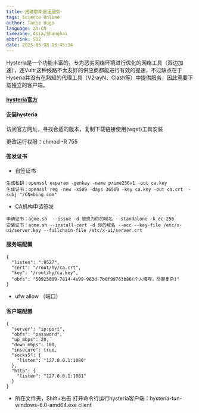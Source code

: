```yaml
---
title: 搭建歇斯底里服务
tags: Science Online
author: Taniz Hugo
language: zh-CN
timezone: Asia/Shanghai
abbrlink: SO2
date: 2023-05-08 13:45:34
---
```

Hysteria是一个功能丰富的，专为恶劣网络环境进行优化的网络工具（双边加速），连Vultr这种线路不太友好的供应商都能进行有效的提速，不过缺点在于Hyseria并没有在熟知的代理工具（V2rayN、Clash等）中提供服务，因此需要下载独立的客户端。

#### [hysteria官方](https://github.com/apernet/hysteria)

#### 安装hysteria

访问官方网址，寻找合适的版本，复制下载链接使用(wget)工具安装

更改运行权限：chmod -R 755 

#### 签发证书

* 自签证书

```shell
生成私钥：openssl ecparam -genkey -name prime256v1 -out ca.key
生成证书：openssl req -new -x509 -days 36500 -key ca.key -out ca.crt  -subj "/CN=bing.com"
```

* CA机构申请签发

```shell
申请证书：acme.sh  --issue -d 替换为你的域名 --standalone -k ec-256
安装证书：acme.sh --install-cert -d 你的域名 --ecc --key-file /etc/x-ui/server.key --fullchain-file /etc/x-ui/server.crt
```

#### 服务端配置

```shell
{
  "listen": ":9527",
  "cert": "/root/hy/ca.crt",
  "key": "/root/hy/ca.key",
  "obfs": "50925009-7814-4e99-963d-7b0f99763b86(个人填写，尽量复杂)"
}
```

* ufw allow （端口）

#### 客户端配置

```shell
{
  "server": "ip:port",
  "obfs": "password",
  "up_mbps": 20,
  "down_mbps": 100,
  "insecure": true,
  "socks5": {
    "listen": "127.0.0.1:1080"
  },
  "http": {
    "listen": "127.0.0.1:1081"
  }
}
```

* 所在文件夹，Shift+右击 打开命令行运行hysteria客户端：hysteria-tun-windows-6.0-amd64.exe client